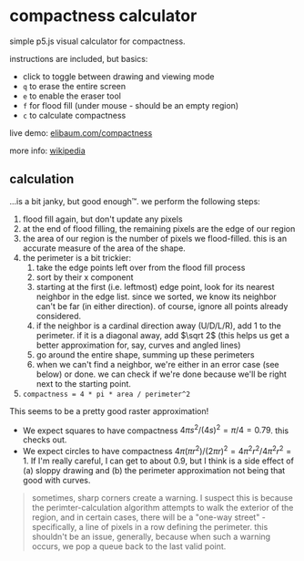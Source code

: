 # compactness calculator

simple p5.js visual calculator for compactness.

instructions are included, but basics:
- click to toggle between drawing and viewing mode
- `q` to erase the entire screen
- `e` to enable the eraser tool
- `f` for flood fill (under mouse - should be an empty region)
- `c` to calculate compactness

live demo: [elibaum.com/compactness](https://elibaum.com/compactness)

more info: [wikipedia](https://en.wikipedia.org/wiki/Compactness_measure_of_a_shape)

## calculation

...is a bit janky, but good enough™. we perform the following steps:

1. flood fill again, but don't update any pixels
2. at the end of flood filling, the remaining pixels are the edge of our region
3. the area of our region is the number of pixels we flood-filled. this is an accurate measure of the area of the shape.
4. the perimeter is a bit trickier:
    1. take the edge points left over from the flood fill process
    2. sort by their x component
    3. starting at the first (i.e. leftmost) edge point, look for its nearest neighbor in the edge list. since we sorted, we know its neighbor can't be far (in either direction). of course, ignore all points already considered.
    4. if the neighbor is a cardinal direction away (U/D/L/R), add 1 to the perimeter. if it is a diagonal away, add $\sqrt 2$ (this helps us get a better approximation for, say, curves and angled lines)
    5. go around the entire shape, summing up these perimeters
    6. when we can't find a neighbor, we're either in an error case (see below) or done. we can check if we're done because we'll be right next to the starting point.
7. `compactness = 4 * pi * area / perimeter^2`

This seems to be a pretty good raster approximation!

- We expect squares to have compactness $4 \pi s^2 / (4s)^2 = \pi / 4 = 0.79$. this checks out.
- We expect circles to have compactness $4 \pi (\pi r^2) / (2 \pi r)^2 = 4 \pi^2 r^2 / 4 \pi^2 r^2 = 1$. If I'm really careful, I can get to about 0.9, but I think is a side effect of (a) sloppy drawing and (b) the perimeter approximation not being that good with curves. 

> sometimes, sharp corners create a warning. I suspect this is because the perimter-calculation algorithm attempts to walk the exterior of the region, and in certain cases, there will be a "one-way street" - specifically, a line of pixels in a row defining the perimeter. this shouldn't be an issue, generally, because when such a warning occurs, we pop a queue back to the last valid point.
